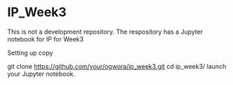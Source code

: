 # IP_Week3
This is not a development repository.
The respository has a Jupyter notebook for IP for Week3

Setting up copy

git clone https://github.com/your/ogwora/ip_week3.git
cd ip_week3/
launch your Jupyter notebook.
